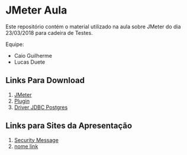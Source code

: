 # JMeter Aula

Este repositório contém o material utilizado na aula sobre JMeter do dia 23/03/2018 para cadeira de Testes.

Equipe: 
 * Caio Guilherme
 * Lucas Duete

<h2> Links Para Download </h2>

1. [JMeter](http://jmeter.apache.org/download_jmeter.cgi)
2. [Plugin](http://)
3. [Driver JDBC Postgres](http://)

<h2> Links para Sites da Apresentação </h2>

1. [Security Message](https://)
2. [nome link](link)
